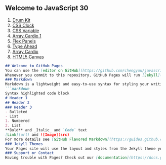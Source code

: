 ## Welcome to JavaScript 30

1.  [Drum Kit](https://chengyuu.github.io/javascript30/javascript30-1/javascript30-1.html)
2.  [CSS Clock](https://chengyuu.github.io/javascript30/javascript30-2/javascript30-2.html)
3.  [CSS Variable](https://chengyuu.github.io/javascript30/javascript30-3/javascript30-3.html)
4.  [Array Cardio 1](https://chengyuu.github.io/javascript30/javascript30-4/javascript30-4.html)
5.  [Flex Panels](https://chengyuu.github.io/javascript30/javascript30-5/javascript30-5.html)
6.  [Type Ahead](https://chengyuu.github.io/javascript30/javascript30-6/javascript30-6.html)
7.  [Array Cardio](https://chengyuu.github.io/javascript30/javascript30-7/javascript30-7.html)
8.  [HTML5 Canvas](https://chengyuu.github.io/javascript30/javascript30-8/javascript30-8.html)

```markdown
## Welcome to GitHub Pages
You can use the [editor on GitHub](https://github.com/chengyuu/javascript30/edit/main/README.md) to maintain and preview the content for your website in Markdown files.
Whenever you commit to this repository, GitHub Pages will run [Jekyll](https://jekyllrb.com/) to rebuild the pages in your site, from the content in your Markdown files.
### Markdown
Markdown is a lightweight and easy-to-use syntax for styling your writing. It includes conventions for
```markdown
Syntax highlighted code block
# Header 1
## Header 2
### Header 3
- Bulleted
- List
1. Numbered
2. List
**Bold** and _Italic_ and `Code` text
[Link](url) and ![Image](src)
For more details see [GitHub Flavored Markdown](https://guides.github.com/features/mastering-markdown/).
### Jekyll Themes
Your Pages site will use the layout and styles from the Jekyll theme you have selected in your [repository settings](https://github.com/chengyuu/javascript30/settings/pages). The name of this theme is saved in the Jekyll `_config.yml` configuration file.
### Support or Contact
Having trouble with Pages? Check out our [documentation](https://docs.github.com/categories/github-pages-basics/) or [contact support](https://support.github.com/contact) and we’ll help you sort it out.
```
